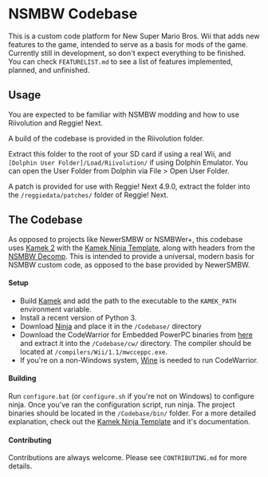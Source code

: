 # NSMBW Codebase
This is a custom code platform for New Super Mario Bros. Wii that adds new features to the game, intended to serve as a basis for mods of the game.
Currently still in development, so don't expect everything to be finished. You can check `FEATURELIST.md` to see a list of features implemented, planned, and unfinished.

## Usage
You are expected to be familiar with NSMBW modding and how to use Riivolution and Reggie! Next.

A build of the codebase is provided in the Riivolution folder. 

Extract this folder to the root of your SD card if using a real Wii, and `[Dolphin User Folder]/Load/Riivolution/` if using Dolphin Emulator. You can open the User Folder from Dolphin via File > Open User Folder.

A patch is provided for use with Reggie! Next 4.9.0, extract the folder into the `/reggiedata/patches/` folder of Reggie! Next.

## The Codebase
As opposed to projects like NewerSMBW or NSMBWer+, this codebase uses [Kamek 2](https://github.com/Treeki/Kamek) with the [Kamek Ninja Template](https://github.com/NSMBW-Community/Kamek-Ninja-Template),
along with headers from the [NSMBW Decomp](https://github.com/NSMBW-Community/NSMBW-Decomp). This is intended to provide a universal, modern basis for NSMBW custom code, as opposed to the base provided by NewerSMBW.

#### Setup
* Build [Kamek](https://github.com/Treeki/Kamek) and add the path to the executable to the `KAMEK_PATH` environment variable. 
* Install a recent version of Python 3.
* Download [Ninja](https://ninja-build.org) and place it in the `/Codebase/` directory
* Download the CodeWarrior for Embedded PowerPC binaries from [here](https://files.decomp.dev/compilers_20230715.zip) and extract it into the `/Codebase/cw/` directory. The compiler should be located at `/compilers/Wii/1.1/mwcceppc.exe`.
* If you're on a non-Windows system, [Wine](https://www.winehq.org/) is needed to run CodeWarrior.
#### Building
Run `configure.bat` (or `configure.sh` if you're not on Windows) to configure ninja. Once you've ran the configuration script, run ninja. The project binaries should be located in the `/Codebase/bin/` folder. 
For a more detailed explanation, check out the [Kamek Ninja Template](https://github.com/NSMBW-Community/Kamek-Ninja-Template) and it's documentation.
#### Contributing
Contributions are always welcome. Please see `CONTRIBUTING.md` for more details.
